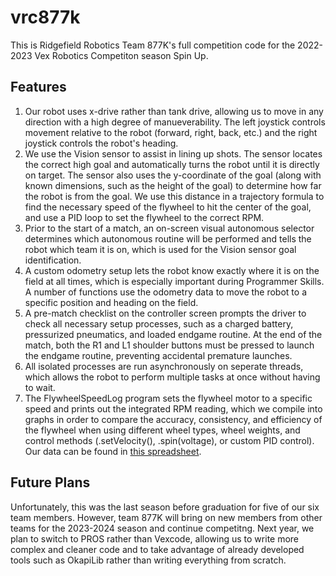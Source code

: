 # vrc877k
This is Ridgefield Robotics Team 877K's full competition code for the 2022-2023 Vex Robotics Competiton season Spin Up.

## Features
1. Our robot uses x-drive rather than tank drive, allowing us to move in any direction with a high degree of manueverability. The left joystick controls movement relative to the robot (forward, right, back, etc.) and the right joystick controls the robot's heading. 
2. We use the Vision sensor to assist in lining up shots. The sensor locates the correct high goal and automatically turns the robot until it is directly on target. The sensor also uses the y-coordinate of the goal (along with known dimensions, such as the height of the goal) to determine how far the robot is from the goal. We use this distance in a trajectory formula to find the necessary speed of the flywheel to hit the center of the goal, and use a PID loop to set the flywheel to the correct RPM.
3. Prior to the start of a match, an on-screen visual autonomous selector determines which autonomous routine will be performed and tells the robot which team it is on, which is used for the Vision sensor goal identification.
4. A custom odometry setup lets the robot know exactly where it is on the field at all times, which is especially important during Programmer Skills. A number of functions use the odometry data to move the robot to a specific position and heading on the field.
5. A pre-match checklist on the controller screen prompts the driver to check all necessary setup processes, such as a charged battery, pressurized pneumatics, and loaded endgame routine. At the end of the match, both the R1 and L1 shoulder buttons must be pressed to launch the endgame routine, preventing accidental premature launches. 
6. All isolated processes are run asynchronously on seperate threads, which allows the robot to perform multiple tasks at once without having to wait.
7. The FlywheelSpeedLog program sets the flywheel motor to a specific speed and prints out the integrated RPM reading, which we compile into graphs in order to compare the accuracy, consistency, and efficiency of the flywheel when using different wheel types, wheel weights, and control methods (.setVelocity(), .spin(voltage), or custom PID control). Our data can be found in [this spreadsheet](https://docs.google.com/spreadsheets/d/1JtU20jp06kkNTth6UeUIIUZLprQbE5b2DY4Hs6PBwds/edit?usp=sharing).

## Future Plans
Unfortunately, this was the last season before graduation for five of our six team members. However, team 877K will bring on new members from other teams for the 2023-2024 season and continue competitng. Next year, we plan to switch to PROS rather than Vexcode, allowing us to write more complex and cleaner code and to take advantage of already developed tools such as OkapiLib rather than writing everything from scratch. 
